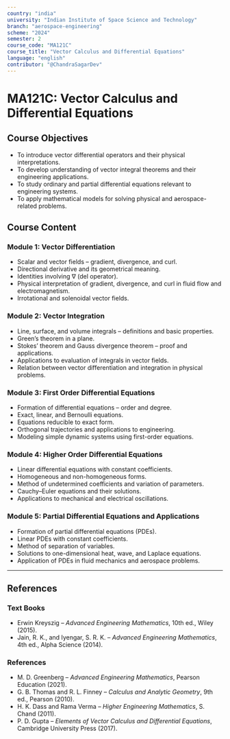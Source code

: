 ```yaml
---
country: "india"
university: "Indian Institute of Space Science and Technology"
branch: "aerospace-engineering"
scheme: "2024"
semester: 2
course_code: "MA121C"
course_title: "Vector Calculus and Differential Equations"
language: "english"
contributor: "@ChandraSagarDev"
---
```


# MA121C: Vector Calculus and Differential Equations

## Course Objectives
* To introduce vector differential operators and their physical interpretations.  
* To develop understanding of vector integral theorems and their engineering applications.  
* To study ordinary and partial differential equations relevant to engineering systems.  
* To apply mathematical models for solving physical and aerospace-related problems.  

## Course Content

### Module 1: Vector Differentiation
* Scalar and vector fields – gradient, divergence, and curl.  
* Directional derivative and its geometrical meaning.  
* Identities involving ∇ (del operator).  
* Physical interpretation of gradient, divergence, and curl in fluid flow and electromagnetism.  
* Irrotational and solenoidal vector fields.  

### Module 2: Vector Integration
* Line, surface, and volume integrals – definitions and basic properties.  
* Green’s theorem in a plane.  
* Stokes’ theorem and Gauss divergence theorem – proof and applications.  
* Applications to evaluation of integrals in vector fields.  
* Relation between vector differentiation and integration in physical problems.  

### Module 3: First Order Differential Equations
* Formation of differential equations – order and degree.  
* Exact, linear, and Bernoulli equations.  
* Equations reducible to exact form.  
* Orthogonal trajectories and applications to engineering.  
* Modeling simple dynamic systems using first-order equations.  

### Module 4: Higher Order Differential Equations
* Linear differential equations with constant coefficients.  
* Homogeneous and non-homogeneous forms.  
* Method of undetermined coefficients and variation of parameters.  
* Cauchy–Euler equations and their solutions.  
* Applications to mechanical and electrical oscillations.  

### Module 5: Partial Differential Equations and Applications
* Formation of partial differential equations (PDEs).  
* Linear PDEs with constant coefficients.  
* Method of separation of variables.  
* Solutions to one-dimensional heat, wave, and Laplace equations.  
* Application of PDEs in fluid mechanics and aerospace problems.  

---

## References

### Text Books
* Erwin Kreyszig – *Advanced Engineering Mathematics*, 10th ed., Wiley (2015).  
* Jain, R. K., and Iyengar, S. R. K. – *Advanced Engineering Mathematics*, 4th ed., Alpha Science (2014).  

### References
* M. D. Greenberg – *Advanced Engineering Mathematics*, Pearson Education (2021).  
* G. B. Thomas and R. L. Finney – *Calculus and Analytic Geometry*, 9th ed., Pearson (2010).  
* H. K. Dass and Rama Verma – *Higher Engineering Mathematics*, S. Chand (2011).  
* P. D. Gupta – *Elements of Vector Calculus and Differential Equations*, Cambridge University Press (2017).
